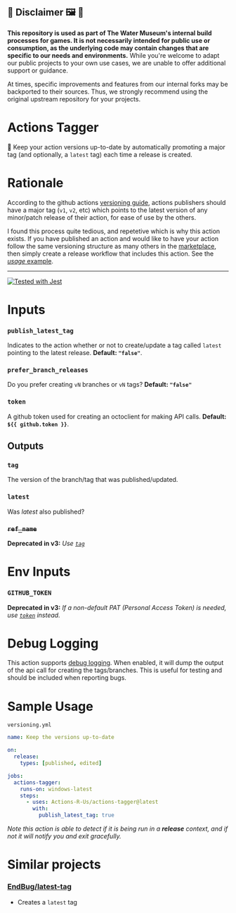 ## :children_crossing: Disclaimer :framed_picture: :potable_water:

**This repository is used as part of The Water Museum's internal build processes for games. It is not necessarily intended for public use or consumption, as the underlying code may contain changes that are specific to our needs and environments.** While you're welcome to adapt our public projects to your own use cases, we are unable to offer additional support or guidance.

At times, specific improvements and features from our internal forks may be backported to their sources. Thus, we strongly recommend using the original upstream repository for your projects.

# Actions Tagger

:speedboat: Keep your action versions up-to-date by automatically promoting a major tag (and optionally, a `latest` tag) each time a release is created.

# Rationale

According to the github actions [versioning guide](https://github.com/actions/toolkit/blob/master/docs/action-versioning.md#versioning), actions publishers should have a major tag (`v1`, `v2`, etc) which points to the latest version of any minor/patch release of their action, for ease of use by the others.

I found this process quite tedious, and repetetive which is why this action exists. If you have published an action and would like to have your action follow the same versioning structure as many others in the [marketplace](https://github.com/marketplace?type=actions), then simply create a release workflow that includes this action. See the [_usage_ example](#sample-usage).

---

[![Tested with Jest](https://img.shields.io/badge/tested_with-jest-99424f.svg)](https://github.com/facebook/jest)

# Inputs

### `publish_latest_tag`

Indicates to the action whether or not to create/update a tag called `latest` pointing to the latest release. **Default: `"false"`**.

### `prefer_branch_releases`

Do you prefer creating `vN` branches or `vN` tags? **Default: `"false"`**

### `token`

A github token used for creating an octoclient for making API calls. **Default: `${{ github.token }}`**.

## Outputs

### `tag`

The version of the branch/tag that was published/updated.

### `latest`

Was _latest_ also published?

### <strike>`ref_name`</strike>
**Deprecated in v3:** _Use [`tag`](#tag)_

# Env Inputs

### `GITHUB_TOKEN`

**Deprecated in v3:** _If a non-default PAT (Personal Access Token) is needed, use [`token`](#token) instead._

# Debug Logging

This action supports [debug logging](https://docs.github.com/en/actions/managing-workflow-runs/enabling-debug-logging#enabling-step-debug-logging). When enabled, it will dump the output of the
api call for creating the tags/branches.
This is useful for testing and should be included when reporting bugs.

# Sample Usage

`versioning.yml`

```yaml
name: Keep the versions up-to-date

on:
  release:
    types: [published, edited]

jobs:
  actions-tagger:
    runs-on: windows-latest
    steps:
      - uses: Actions-R-Us/actions-tagger@latest
        with:
          publish_latest_tag: true
```

_Note this action is able to detect if it is being run in a **release** context, and if not it will notify you and exit gracefully._

# Similar projects

### [EndBug/latest-tag](https://github.com/EndBug/latest-tag)
- Creates a `latest` tag
